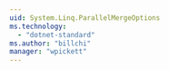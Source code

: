```yaml
---
uid: System.Linq.ParallelMergeOptions
ms.technology: 
  - "dotnet-standard"
ms.author: "billchi"
manager: "wpickett"
---
```

